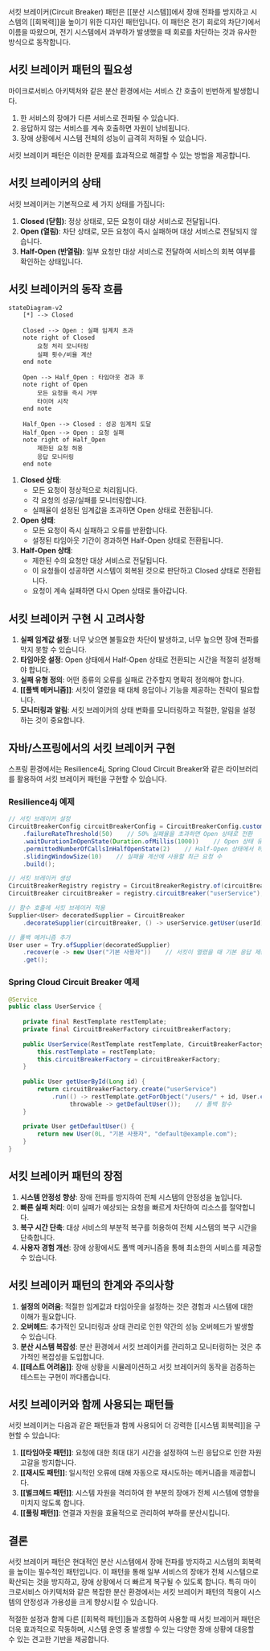 서킷 브레이커(Circuit Breaker) 패턴은 [[분산 시스템]]에서 장애 전파를 방지하고 시스템의 [[회복력]]을 높이기 위한 디자인 패턴입니다. 이 패턴은 전기 회로의 차단기에서 이름을 따왔으며, 전기 시스템에서 과부하가 발생했을 때 회로를 차단하는 것과 유사한 방식으로 동작합니다.

## 서킷 브레이커 패턴의 필요성

마이크로서비스 아키텍처와 같은 분산 환경에서는 서비스 간 호출이 빈번하게 발생합니다.

1. 한 서비스의 장애가 다른 서비스로 전파될 수 있습니다. 
2. 응답하지 않는 서비스를 계속 호출하면 자원이 낭비됩니다.
3. 장애 상황에서 시스템 전체의 성능이 급격히 저하될 수 있습니다.

서킷 브레이커 패턴은 이러한 문제를 효과적으로 해결할 수 있는 방법을 제공합니다.

## 서킷 브레이커의 상태

서킷 브레이커는 기본적으로 세 가지 상태를 가집니다:

1. **Closed (닫힘)**: 정상 상태로, 모든 요청이 대상 서비스로 전달됩니다.
2. **Open (열림)**: 차단 상태로, 모든 요청이 즉시 실패하며 대상 서비스로 전달되지 않습니다.
3. **Half-Open (반열림)**: 일부 요청만 대상 서비스로 전달하여 서비스의 회복 여부를 확인하는 상태입니다.

## 서킷 브레이커의 동작 흐름

```mermaid
stateDiagram-v2
    [*] --> Closed

    Closed --> Open : 실패 임계치 초과
    note right of Closed
        요청 처리 모니터링
        실패 횟수/비율 계산
    end note

    Open --> Half_Open : 타임아웃 경과 후
    note right of Open
        모든 요청을 즉시 거부
        타이머 시작
    end note

    Half_Open --> Closed : 성공 임계치 도달
    Half_Open --> Open : 요청 실패
    note right of Half_Open
        제한된 요청 허용
        응답 모니터링
    end note
```

1. **Closed 상태**:
    - 모든 요청이 정상적으로 처리됩니다.
    - 각 요청의 성공/실패를 모니터링합니다.
    - 실패율이 설정된 임계값을 초과하면 Open 상태로 전환됩니다.
2. **Open 상태**:
    - 모든 요청이 즉시 실패하고 오류를 반환합니다.
    - 설정된 타임아웃 기간이 경과하면 Half-Open 상태로 전환됩니다.
3. **Half-Open 상태**:
    - 제한된 수의 요청만 대상 서비스로 전달됩니다.
    - 이 요청들이 성공하면 시스템이 회복된 것으로 판단하고 Closed 상태로 전환됩니다.
    - 요청이 계속 실패하면 다시 Open 상태로 돌아갑니다.

## 서킷 브레이커 구현 시 고려사항

1. **실패 임계값 설정**: 너무 낮으면 불필요한 차단이 발생하고, 너무 높으면 장애 전파를 막지 못할 수 있습니다.
2. **타임아웃 설정**: Open 상태에서 Half-Open 상태로 전환되는 시간을 적절히 설정해야 합니다.
3. **실패 유형 정의**: 어떤 종류의 오류를 실패로 간주할지 명확히 정의해야 합니다.
4. **[[폴백 메커니즘]]**: 서킷이 열렸을 때 대체 응답이나 기능을 제공하는 전략이 필요합니다.
5. **모니터링과 알림**: 서킷 브레이커의 상태 변화를 모니터링하고 적절한, 알림을 설정하는 것이 중요합니다.

## 자바/스프링에서의 서킷 브레이커 구현

스프링 환경에서는 Resilience4j, Spring Cloud Circuit Breaker와 같은 라이브러리를 활용하여 서킷 브레이커 패턴을 구현할 수 있습니다.

### Resilience4j 예제

```java
// 서킷 브레이커 설정
CircuitBreakerConfig circuitBreakerConfig = CircuitBreakerConfig.custom()
    .failureRateThreshold(50)    // 50% 실패율을 초과하면 Open 상태로 전환
    .waitDurationInOpenState(Duration.ofMillis(1000))    // Open 상태 유지 시간
    .permittedNumberOfCallsInHalfOpenState(2)    // Half-Open 상태에서 허용할 요청 수
    .slidingWindowSize(10)    // 실패율 계산에 사용할 최근 요청 수
    .build();

// 서킷 브레이커 생성
CircuitBreakerRegistry registry = CircuitBreakerRegistry.of(circuitBreakerConfig);
CircuitBreaker circuitBreaker = registry.circuitBreaker("userService");

// 함수 호출에 서킷 브레이커 적용
Supplier<User> decoratedSupplier = CircuitBreaker
    .decorateSupplier(circuitBreaker, () -> userService.getUser(userId));

// 폴백 메커니즘 추가
User user = Try.ofSupplier(decoratedSupplier)
    .recover(e -> new User("기본 사용자"))    // 서킷이 열렸을 때 기본 응답 제공
    .get();
```

### Spring Cloud Circuit Breaker 예제

```java
@Service
public class UserService {
    
    private final RestTemplate restTemplate;
    private final CircuitBreakerFactory circuitBreakerFactory;
    
    public UserService(RestTemplate restTemplate, CircuitBreakerFactory circuitBreakerFactory) {
        this.restTemplate = restTemplate;
        this.circuitBreakerFactory = circuitBreakerFactory;
    }
    
    public User getUserById(Long id) {
        return circuitBreakerFactory.create("userService")
            .run(() -> restTemplate.getForObject("/users/" + id, User.class),
                 throwable -> getDefaultUser());    // 폴백 함수
    }
    
    private User getDefaultUser() {
        return new User(0L, "기본 사용자", "default@example.com");
    }
}
```

## 서킷 브레이커 패턴의 장점

1. **시스템 안정성 향상**: 장애 전파를 방지하여 전체 시스템의 안정성을 높입니다.
2. **빠른 실패 처리**: 이미 실패가 예상되는 요청을 빠르게 차단하여 리소스를 절약합니다.
3. **복구 시간 단축**: 대상 서비스의 부분적 복구를 허용하여 전체 시스템의 복구 시간을 단축합니다.
4. **사용자 경험 개선**: 장애 상황에서도 폴백 메커니즘을 통해 최소한의 서비스를 제공할 수 있습니다.

## 서킷 브레이커 패턴의 한계와 주의사항

1. **설정의 어려움**: 적절한 임계값과 타임아웃을 설정하는 것은 경험과 시스템에 대한 이해가 필요합니다.
2. **오버헤드**: 추가적인 모니터링과 상태 관리로 인한 약간의 성능 오버헤드가 발생할 수 있습니다.
3. **분산 시스템 복잡성**: 분산 환경에서 서킷 브레이커를 관리하고 모니터링하는 것은 추가적인 복잡성을 도입합니다.
4. **[[테스트 어려움]]**: 장애 상황을 시뮬레이션하고 서킷 브레이커의 동작을 검증하는 테스트는 구현이 까다롭습니다.

## 서킷 브레이커와 함께 사용되는 패턴들

서킷 브레이커는 다음과 같은 패턴들과 함께 사용되어 더 강력한 [[시스템 회복력]]을 구현할 수 있습니다:

1. **[[타임아웃 패턴]]**: 요청에 대한 최대 대기 시간을 설정하여 느린 응답으로 인한 자원 고갈을 방지합니다.
2. **[[재시도 패턴]]**: 일시적인 오류에 대해 자동으로 재시도하는 메커니즘을 제공합니다.
3. **[[벌크헤드 패턴]]**: 시스템 자원을 격리하여 한 부분의 장애가 전체 시스템에 영향을 미치지 않도록 합니다.
4. **[[풀링 패턴]]**: 연결과 자원을 효율적으로 관리하여 부하를 분산시킵니다.

## 결론

서킷 브레이커 패턴은 현대적인 분산 시스템에서 장애 전파를 방지하고 시스템의 회복력을 높이는 필수적인 패턴입니다. 이 패턴을 통해 일부 서비스의 장애가 전체 시스템으로 확산되는 것을 방지하고, 장애 상황에서 더 빠르게 복구될 수 있도록 합니다. 특히 마이크로서비스 아키텍처와 같은 복잡한 분산 환경에서는 서킷 브레이커 패턴의 적용이 시스템의 안정성과 가용성을 크게 향상시킬 수 있습니다.

적절한 설정과 함께 다른 [[회복력 패턴]]들과 조합하여 사용할 때 서킷 브레이커 패턴은 더욱 효과적으로 작동하며, 시스템 운영 중 발생할 수 있는 다양한 장애 상황에 대응할 수 있는 견고한 기반을 제공합니다.